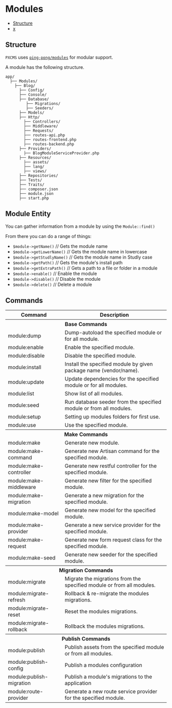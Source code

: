 # Modules

- [Structure](#structure)
- [x](#x)

## <a name="structure">Structure</a>
`PXCMS` uses [`ping-pong/modules`](http://sky.pingpong-labs.com/docs/2.0/modules) for modular support.

A module has the following structure.
```
app/
  ├── Modules/
    ├── Blog/
      ├── Config/
      ├── Console/
      ├── Database/
         ├── Migrations/
         ├── Seeders/
      ├── Models/
      ├── Http/
        ├── Controllers/
        ├── Middleware/
        ├── Requests/
        ├── routes-api.php
        ├── routes-frontend.php
        ├── routes-backend.php
      ├── Providers/
        ├── BlogModuleServiceProvider.php
      ├── Resources/
        ├── assets/
        ├── lang/
        ├── views/
      ├── Repositories/
      ├── Tests/
      ├── Traits/
      ├── composer.json
      ├── module.json
      ├── start.php
```

## <a name="module-entity">Module Entity</a>

You can gather information from a module by using the `Module::find()`

From there you can do a range of things:
- `$module->getName()` // Gets the module name
- `$module->getLowerName()` // Gets the module name in lowercase
- `$module->getStudlyName()` // Gets the module name in Studly case
- `$module->getPath()` // Gets the module's install path
- `$module->getExtraPath()` // Gets a path to a file or folder in a module
- `$module->enable()` // Enable the module
- `$module->disable()` // Disable the module
- `$module->delete()` // Delete a module


## <a name="commands">Commands</a>

<table class="table table-striped table-bordered">
    <thead>
        <tr>
            <th>Command</th>
            <th>Description</th>
        </tr>
    </thead>
    <tbody>
        <tr>
            <th colspan="2">Base Commands</th>
        </tr>
        <tr>
            <td>module:dump</td>
            <td>Dump-autoload the specified module or for all module.</td>
        </tr>
        <tr>
            <td>module:enable</td>
            <td>Enable the specified module.</td>
        </tr>
        <tr>
            <td>module:disable</td>
            <td>Disable the specified module.</td>
        </tr>
        <tr>
            <td>module:install</td>
            <td>Install the specified module by given package name (vendor/name).</td>
        </tr>
        <tr>
            <td>module:update</td>
            <td>Update dependencies for the specified module or for all modules.</td>
        </tr>
        <tr>
            <td>module:list</td>
            <td>Show list of all modules.</td>
        </tr>
        <tr>
            <td>module:seed</td>
            <td>Run database seeder from the specified module or from all modules.</td>
        </tr>
        <tr>
            <td>module:setup</td>
            <td>Setting up modules folders for first use.</td>
        </tr>
        <tr>
            <td>module:use</td>
            <td>Use the specified module.</td>
        </tr>
        <tr>
            <th colspan="2">Make Commands</th>
        </tr>
        <tr>
            <td>module:make</td>
            <td>Generate new module.</td>
        </tr>
        <tr>
            <td>module:make-command</td>
            <td>Generate new Artisan command for the specified module.</td>
        </tr>
        <tr>
            <td>module:make-controller</td>
            <td>Generate new restful controller for the specified module.</td>
        </tr>
        <tr>
            <td>module:make-middleware</td>
            <td>Generate new filter for the specified module.</td>
        </tr>
        <tr>
            <td>module:make-migration</td>
            <td>Generate a new migration for the specified module.</td>
        </tr>
        <tr>
            <td>module:make-model</td>
            <td>Generate new model for the specified module.</td>
        </tr>
        <tr>
            <td>module:make-provider</td>
            <td>Generate a new service provider for the specified module.</td>
        </tr>
        <tr>
            <td>module:make-request</td>
            <td>Generate new form request class for the specified module.</td>
        </tr>
        <tr>
            <td>module:make-seed</td>
            <td>Generate new seeder for the specified module.</td>
        </tr>
        <tr>
            <th colspan="2">Migration Commands</th>
        </tr>
        <tr>
            <td>module:migrate</td>
            <td>Migrate the migrations from the specified module or from all modules.</td>
        </tr>
        <tr>
            <td>module:migrate-refresh</td>
            <td>Rollback & re-migrate the modules migrations.</td>
        </tr>
        <tr>
            <td>module:migrate-reset</td>
            <td>Reset the modules migrations.</td>
        </tr>
        <tr>
            <td>module:migrate-rollback</td>
            <td>Rollback the modules migrations.</td>
        </tr>
        <tr>
            <th colspan="2">Publish Commands</th>
        </tr>
        <tr>
            <td>module:publish</td>
            <td>Publish assets from the specified module or from all modules.</td>
        </tr>
        <tr>
            <td>module:publish-config</td>
            <td>Publish a modules configuration</td>
        </tr>
        <tr>
            <td>module:publish-migration</td>
            <td>Publish a module's migrations to the application</td>
        </tr>
        <tr>
            <td>module:route-provider</td>
            <td>Generate a new route service provider for the specified module.</td>
        </tr>
    </tbody>
</table>

